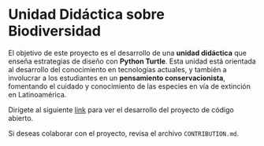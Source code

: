 # Unidad Didáctica sobre Biodiversidad

El objetivo de este proyecto es el desarrollo de una **unidad didáctica** que enseña estrategias de diseño con **Python Turtle**. Esta unidad está orientada al desarrollo del conocimiento en tecnologías actuales, y también a involucrar a los estudiantes en un **pensamiento conservacionista**, fomentando el cuidado y conocimiento de las especies en vía de extinción en Latinoamérica.

Dirígete al siguiente [link](URL_DEL_PROYECTO) para ver el desarrollo del proyecto de código abierto.

Si deseas colaborar con el proyecto, revisa el archivo `CONTRIBUTION.md`.

